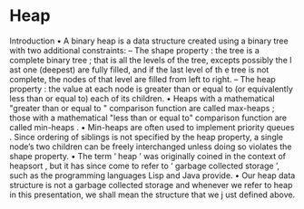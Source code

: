 Heap
====

Introduction • A binary heap is a data structure created using a binary tree with two additional constraints: – The shape property : the tree is a complete binary tree ; that is all the levels of the tree, excepts possibly the l ast one (deepest) are fully filled, and if the last level of th e tree is not complete, the nodes of that level are filled from left to right. – The heap property : the value at each node is greater than or equal to (or equivalently less than or equal to) each of its children. • Heaps with a mathematical "greater than or equal to " comparison function are called max-heaps ; those with a mathematical "less than or equal to" comparison function are called min-heaps . • Min-heaps are often used to implement priority queues . Since ordering of siblings is not specified by the heap property, a single node’s two children can be freely interchanged unless doing so violates the shape property. • The term ‘ heap ’ was originally coined in the context of heapsort , but it has since come to refer to ‘ garbage collected storage ’, such as the programming languages Lisp and Java provide. • Our heap data structure is not a garbage collected storage and whenever we refer to heap in this presentation, we shall mean the structure that we j ust defined above.
